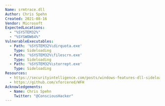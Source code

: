 ```yaml
---
Name: srmtrace.dll
Author: Chris Spehn
Created: 2021-08-16
Vendor: Microsoft
ExpectedLocations:
  - "%SYSTEM32%"
  - "%SYSWOW64%"
VulnerableExecutables:
  - Path: '%SYSTEM32%\dirquota.exe'
    Type: Sideloading
  - Path: '%SYSTEM32%\filescrn.exe'
    Type: Sideloading
  - Path: '%SYSTEM32%\storrept.exe'
    Type: Sideloading
Resources:
  - https://securityintelligence.com/posts/windows-features-dll-sideloading/
  - https://github.com/xforcered/WFH
Acknowledgements:
  - Name: Chris Spehn
    Twitter: "@ConsciousHacker"
---
```


